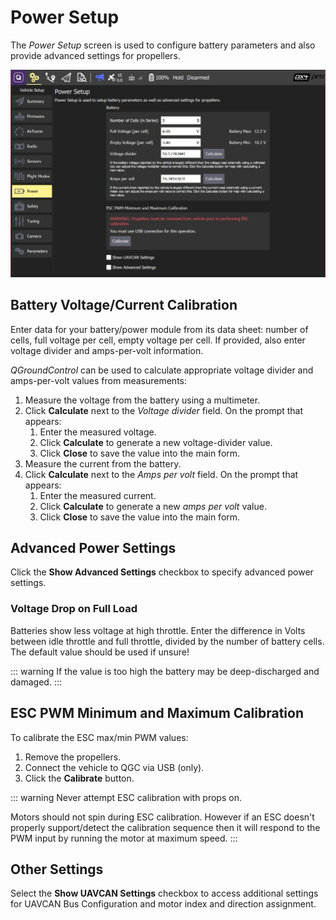 # Power Setup

The _Power Setup_ screen is used to configure battery parameters and also provide advanced settings for propellers.

![Battery Calibration](../../../assets/setup/PX4Power.jpg)

## Battery Voltage/Current Calibration

Enter data for your battery/power module from its data sheet: number of cells, full voltage per cell, empty voltage per cell. If provided, also enter voltage divider and amps-per-volt information.

_QGroundControl_ can be used to calculate appropriate voltage divider and amps-per-volt values from measurements:

1. Measure the voltage from the battery using a multimeter.
2. Click **Calculate** next to the _Voltage divider_ field. On the prompt that appears:
   1. Enter the measured voltage.
   2. Click **Calculate** to generate a new voltage-divider value.
   3. Click **Close** to save the value into the main form.
3. Measure the current from the battery.
4. Click **Calculate** next to the _Amps per volt_ field. On the prompt that appears:
   1. Enter the measured current.
   2. Click **Calculate** to generate a new _amps per volt_ value.
   3. Click **Close** to save the value into the main form.

## Advanced Power Settings

Click the **Show Advanced Settings** checkbox to specify advanced power settings.

### Voltage Drop on Full Load

Batteries show less voltage at high throttle. Enter the difference in Volts between idle throttle and full throttle, divided by the number of battery cells. The default value should be used if unsure!

::: warning
If the value is too high the battery may be deep-discharged and damaged.
:::

## ESC PWM Minimum and Maximum Calibration

To calibrate the ESC max/min PWM values:

1. Remove the propellers.
2. Connect the vehicle to QGC via USB (only).
3. Click the **Calibrate** button.

::: warning
Never attempt ESC calibration with props on.

Motors should not spin during ESC calibration. However if an ESC doesn't properly support/detect the calibration sequence then it will respond to the PWM input by running the motor at maximum speed.
:::

## Other Settings

Select the **Show UAVCAN Settings** checkbox to access additional settings for UAVCAN Bus Configuration and motor index and direction assignment.
